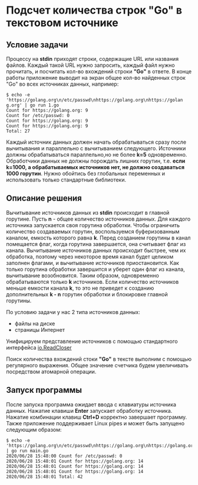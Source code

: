 # Подсчет количества строк "Go" в текстовом источнике

## Условие задачи

Процессу на **stdin** приходят строки, содержащие URL или названия файлов.
Каждый такой URL нужно запросить, каждый файл нужно прочитать,
и посчитать кол-во вхождений строки **"Go"** в ответе. В конце работы
приложение выводит на экран общее кол-во найденных строк "Go" во всех
источниках данных, например:

    $ echo -e 'https://golang.org\n/etc/passwd\nhttps://golang.org\nhttps://golan g.org' | go run 1.go
    Count for https://golang.org: 9 
    Count for /etc/passwd: 0 
    Count for https://golang.org: 9 
    Count for https://golang.org: 9 
    Total: 27

Каждый источник данных должен начать обрабатываться сразу после
вычитывания и параллельно с вычитыванием следующего. Источники
должны обрабатываться параллельно,но не более **k=5** одновременно.
Обработчики данных не должны порождать лишних горутин, т.е.
**если k=1000, а обрабатываемых источников нет, не должно создаваться
1000 горутин**. Нужно обойтись без глобальных переменных и
использовать только стандартные библиотеки.

## Описание решения

Вычитывание источников данных из **stdin** происходит в главной горутине.
Пусть **n** - общее количество источников данных.
Для каждого источника запускается своя горутина обработки. Чтобы
ограничить количество создаваемых горутин, воспользуемся буферизованным
каналом, емкость которого равна **k**. Перед созданием горутины в
канал помещается флаг, когда горутина завершается, она считывает флаг из
канала. Вычитывание источников данных происходит быстрее, чем их
обработка, поэтому через некоторое время канал будет целиком заполнен
флагами, и вычитывание источников приостановится. Как только горутина
обработки завершится и уберет один флаг из канала, вычитывание
возобновится. Таким образом, одновременно обрабатываются только **k**
источников. Если количество источников меньше емкости канала **k**,
то это не приведет к созданию дополнительных **k - n** горутин
обработки и блокировке главной горутины.

По условию задачи у нас 2 типа источников данных:
- файлы на диске
- страницы Интернет

Унифицируем представление источников с помощью стандартного интерфейса
[io.ReadCloser](https://golang.org/pkg/io/#ReadCloser)

Поиск количества вхождений стоки **"Go"** в тексте выполним
с помощью регулярного выражения. Общее значение счетчика будем
увеличивать посредством атомарной операции.

## Запуск программы

После запуска программа ожидает ввода с клавиатуры источника данных.
Нажатие клавиши **Enter** запускает обработку источника. Нажатие
комбинации клавиш **Ctrl+D** корректно завершает программу.
Также приложение поддерживает Linux pipes и может быть запущено
следующим образом:

    $ echo -e 'https://golang.org\n/etc/passwd\nhttps://golang.org\nhttps://golang.org' | go run main.go
    2020/06/28 15:48:00 Count for /etc/passwd: 0
    2020/06/28 15:48:01 Count for https://golang.org: 14
    2020/06/28 15:48:01 Count for https://golang.org: 14
    2020/06/28 15:48:01 Count for https://golang.org: 14
    2020/06/28 15:48:01 Total: 42
